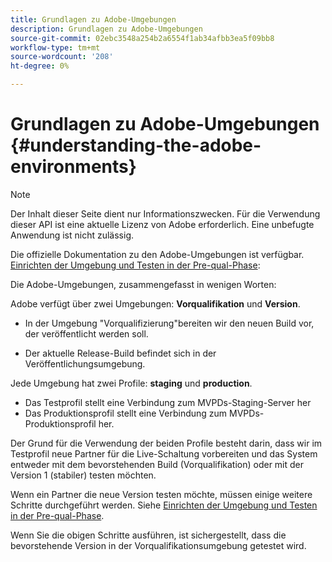 ```yaml
---
title: Grundlagen zu Adobe-Umgebungen
description: Grundlagen zu Adobe-Umgebungen
source-git-commit: 02ebc3548a254b2a6554f1ab34afbb3ea5f09bb8
workflow-type: tm+mt
source-wordcount: '208'
ht-degree: 0%

---
```


# Grundlagen zu Adobe-Umgebungen {#understanding-the-adobe-environments}

>[!NOTE]
>
>Der Inhalt dieser Seite dient nur Informationszwecken. Für die Verwendung dieser API ist eine aktuelle Lizenz von Adobe erforderlich. Eine unbefugte Anwendung ist nicht zulässig.

Die offizielle Dokumentation zu den Adobe-Umgebungen ist verfügbar. [Einrichten der Umgebung und Testen in der Pre-qual-Phase](/help/authentication/setting-up-your-environment-and-testing-in-prequal.md):

Die Adobe-Umgebungen, zusammengefasst in wenigen Worten:

Adobe verfügt über zwei Umgebungen: **Vorqualifikation** und **Version**.

* In der Umgebung &quot;Vorqualifizierung&quot;bereiten wir den neuen Build vor, der veröffentlicht werden soll.

* Der aktuelle Release-Build befindet sich in der Veröffentlichungsumgebung.

Jede Umgebung hat zwei Profile: **staging** und **production**.

* Das Testprofil stellt eine Verbindung zum MVPDs-Staging-Server her
* Das Produktionsprofil stellt eine Verbindung zum MVPDs-Produktionsprofil her.

Der Grund für die Verwendung der beiden Profile besteht darin, dass wir im Testprofil neue Partner für die Live-Schaltung vorbereiten und das System entweder mit dem bevorstehenden Build (Vorqualifikation) oder mit der Version 1 (stabiler) testen möchten.

Wenn ein Partner die neue Version testen möchte, müssen einige weitere Schritte durchgeführt werden. Siehe [Einrichten der Umgebung und Testen in der Pre-qual-Phase](/help/authentication/setting-up-your-environment-and-testing-in-prequal.md).

Wenn Sie die obigen Schritte ausführen, ist sichergestellt, dass die bevorstehende Version in der Vorqualifikationsumgebung getestet wird.
